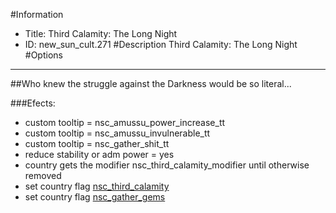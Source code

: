 #Information
 - Title: Third Calamity: The Long Night
 - ID: new_sun_cult.271
#Description
Third Calamity: The Long Night
#Options

___
##Who knew the struggle against the Darkness would be so literal...

###Efects:<ul><li>custom tooltip = nsc_amussu_power_increase_tt</li><li>custom tooltip = nsc_amussu_invulnerable_tt</li><li>custom tooltip = nsc_gather_shit_tt</li><li>reduce stability or adm power = yes</li><li>country gets the modifier nsc_third_calamity_modifier until otherwise removed</li><li>set country flag [nsc_third_calamity](../flags/nsc_third_calamity.md)</li><li>set country flag [nsc_gather_gems](../flags/nsc_gather_gems.md)</li></ul>
